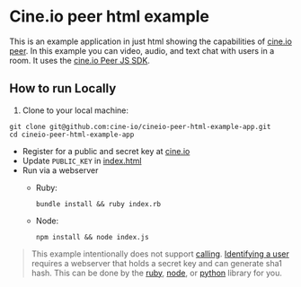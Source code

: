 # Cine.io peer html example

This is an example application in just html showing the capabilities of [cine.io peer][cineio-peer]. In this example you can video, audio, and text chat with users in a room. It uses the [cine.io Peer JS SDK][cineio-peer-js-sdk].

## How to run Locally

1. Clone to your local machine:

  ```
  git clone git@github.com:cine-io/cineio-peer-html-example-app.git
  cd cineio-peer-html-example-app
  ```
* Register for a public and secret key at [cine.io][cine-io]
* Update `PUBLIC_KEY` in [index.html][index-public-key]
* Run via a webserver
  * Ruby:

    ```shell
    bundle install && ruby index.rb
    ```
  * Node:

    ```shell
    npm install && node index.js
    ```

>This example intentionally does not support [calling][calling]. [Identifying a user][identifying] requires a webserver that holds a secret key and can generate sha1 hash. This can be done by the [ruby][cineio-ruby-identify], [node][cineio-node-identify], or [python][cineio-python-identify] library for you.

<!-- external links -->
[cine-io]:https://www.cine.io/
[cineio-peer]:https://www.cine.io/products/peer
[cineio-peer-js-sdk]:https://github.com/cine-io/peer-js-sdk
[index-public-key]:index.html#L21
[calling]:https://github.com/cine-io/peer-js-sdk#calling
[identifying]:https://github.com/cine-io/peer-js-sdk#identifying-a-user
[cineio-ruby-identify]:https://github.com/cine-io/cineio-ruby#identity-signature-generation
[cineio-node-identify]:https://github.com/cine-io/cineio-node#identity-signature-generation
[cineio-python-identify]:https://github.com/cine-io/cineio-python#identity-signature-generation
